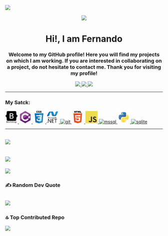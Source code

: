 [![](https://visitcount.itsvg.in/api?id=Fermanuel&icon=6&color=1)](https://visitcount.itsvg.in)
<div class="Encabezado" align="center">
    <img src="https://media2.giphy.com/media/0TtX2qqpxp3pIafzio/giphy.gif?cid=ecf05e47g63a7yo105j89c64jks6jcu8liqidkc0degvxvgo&rid=giphy.gif&ct=s" width="200px">
    <h1>Hi!, I am Fernando</h1>
    <h3>Welcome to my GitHub profile! Here you will find my projects on which I am working. If you are interested in collaborating on a project, do not hesitate to contact me. Thank you for visiting my profile!</h3>
        <a href="https://twitter.com/StyleWars1">
            <img src="https://img.shields.io/twitter/follow/@StyleWars1?color=blue&label=Fernando%20Espinosa&logo=twitter&style=for-the-badge">
        </a>
        <a href="https://www.instagram.com/whysofer/">
            <img src="https://img.shields.io/twitter/url?color=pink&label=FERNANDO%20ESPINOSA&logo=instagram&style=for-the-badge&url=https%3A%2F%2Fwww.instagram.com%2Fwhysofer%2F">
        </a>
        <a href="https://www.linkedin.com/in/fernando-espinosa-83527725b/?trk=public_profile-settings_edit-profile-content&originalSubdomain=mx">
            <img src="https://img.shields.io/twitter/url?color=%20white&label=FERNANDO%20ESPINOSA&logo=linkedin&style=for-the-badge&url=https%3A%2F%2Fwww.linkedin.com%2Fin%2Ffernando-espinosa-83527725b%2F%3Ftrk%3Dpublic_profile-settings_edit-profile-content%26originalSubdomain%3Dmx">
        </a>
</div>

---

<div class="Stack">
    <h3 align="left">My Satck:</h3>
<p align="left"> <a href="https://getbootstrap.com" target="_blank" rel="noreferrer"> <img src="https://raw.githubusercontent.com/devicons/devicon/master/icons/bootstrap/bootstrap-plain-wordmark.svg" alt="bootstrap" width="40" height="40"/> 
</a> <a href="https://www.w3schools.com/cs/" target="_blank" rel="noreferrer"> 
    <img src="https://raw.githubusercontent.com/devicons/devicon/master/icons/csharp/csharp-original.svg" alt="csharp" width="40" height="40"/> 
</a> <a href="https://www.w3schools.com/css/" target="_blank" rel="noreferrer"> 
    <img src="https://raw.githubusercontent.com/devicons/devicon/master/icons/css3/css3-original-wordmark.svg" alt="css3" width="40" height="40"/> 
</a> <a href="https://dotnet.microsoft.com/" target="_blank" rel="noreferrer"> 
    <img src="https://raw.githubusercontent.com/devicons/devicon/master/icons/dot-net/dot-net-original-wordmark.svg" alt="dotnet" width="40" height="40"/> 
</a> <a href="https://git-scm.com/" target="_blank" rel="noreferrer"> 
    <img src="https://www.vectorlogo.zone/logos/git-scm/git-scm-icon.svg" alt="git" width="40" height="40"/> 
</a> <a href="https://www.w3.org/html/" target="_blank" rel="noreferrer"> 
    <img src="https://raw.githubusercontent.com/devicons/devicon/master/icons/html5/html5-original-wordmark.svg" alt="html5" width="40" height="40"/> 
</a> <a href="https://developer.mozilla.org/en-US/docs/Web/JavaScript" target="_blank" rel="noreferrer"> 
    <img src="https://raw.githubusercontent.com/devicons/devicon/master/icons/javascript/javascript-original.svg" alt="javascript" width="40" height="40"/> 
</a> <a href="https://www.microsoft.com/en-us/sql-server" target="_blank" rel="noreferrer"> 
    <img src="https://www.svgrepo.com/show/303229/microsoft-sql-server-logo.svg" alt="mssql" width="40" height="40"/> 
</a> <a href="https://www.python.org" target="_blank" rel="noreferrer"> 
    <img src="https://raw.githubusercontent.com/devicons/devicon/master/icons/python/python-original.svg" alt="python" width="40" height="40"/> 
</a> <a href="https://www.sqlite.org/" target="_blank" rel="noreferrer"> 
    <img src="https://www.vectorlogo.zone/logos/sqlite/sqlite-icon.svg" alt="sqlite" width="40" height="40"/> 
</a> </p>
</div>

---
![](https://github-readme-stats.vercel.app/api?username=Fermanuel&theme=ayu-mirage&hide_border=false&include_all_commits=false&count_private=false)<br/>
---
![](https://github-readme-streak-stats.herokuapp.com/?user=Fermanuel&theme=ayu-mirage&hide_border=false)<br/>
---
![](https://github-readme-stats.vercel.app/api/top-langs/?username=Fermanuel&theme=ayu-mirage&hide_border=false&include_all_commits=false&count_private=false&layout=compact)

### ✍️ Random Dev Quote
![](https://quotes-github-readme.vercel.app/api?type=horizontal&theme=tokyonight)
---
### 🔝 Top Contributed Repo
![](https://github-contributor-stats.vercel.app/api?username=Fermanuel&limit=5&theme=tokyonight&combine_all_yearly_contributions=true)
